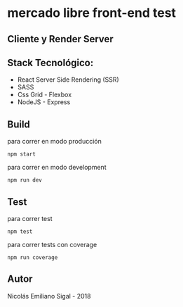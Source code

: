 # mercado libre front-end test 
## Cliente y Render Server

## Stack Tecnológico: 
* React Server Side Rendering (SSR)
* SASS
* Css Grid - Flexbox
* NodeJS - Express

## Build

 para correr en modo producción

```
npm start
```

 para correr en modo development

```
npm run dev
```

## Test

 para correr test

```
npm test
```

 para correr tests con coverage

```
npm run coverage
```

## Autor

Nicolás Emiliano Sigal - 2018
